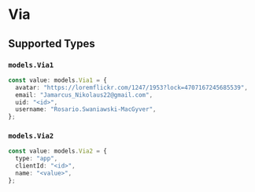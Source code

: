 # Via


## Supported Types

### `models.Via1`

```typescript
const value: models.Via1 = {
  avatar: "https://loremflickr.com/1247/1953?lock=4707167245685539",
  email: "Jamarcus_Nikolaus22@gmail.com",
  uid: "<id>",
  username: "Rosario.Swaniawski-MacGyver",
};
```

### `models.Via2`

```typescript
const value: models.Via2 = {
  type: "app",
  clientId: "<id>",
  name: "<value>",
};
```

